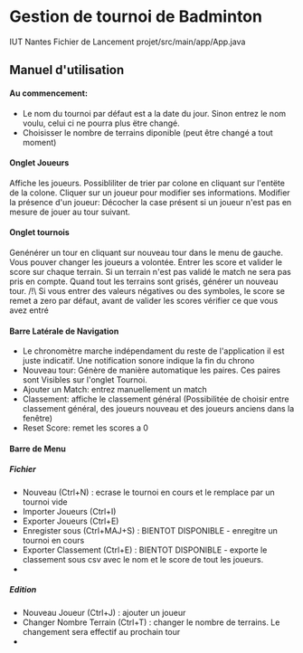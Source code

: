 # Gestion de tournoi de Badminton
IUT Nantes 
Fichier de Lancement projet/src/main/app/App.java
## Manuel d'utilisation
#### Au commencement: 
 - Le nom du tournoi par défaut est a la date du jour. Sinon entrez le nom voulu, celui ci ne pourra plus ëtre changé.
- Choisisser le nombre de terrains diponible (peut être changé a tout moment)

#### Onglet Joueurs
Affiche les joueurs. Possibliliter de trier par colone en cliquant sur l'entëte de la colone. Cliquer sur un joueur pour modifier ses informations.
Modifier la présence d'un joueur: Décocher la case présent si un joueur n'est pas en mesure de jouer au tour suivant.
#### Onglet tournois
Genénérer un tour en cliquant sur nouveau tour dans le menu de gauche. Vous pouver changer les joueurs a volontée. Entrer les score et valider le score sur chaque terrain. Si un terrain n'est pas validé le match ne sera pas pris en compte. Quand tout les terrains sont grisés, générer un nouveau tour.
/!\ Si vous entrer des valeurs négatives ou des symboles, le score se remet a zero par défaut, avant de valider les scores vérifier ce que vous avez entré

#### Barre Latérale de Navigation
- Le chronomètre marche indépendament du reste de l'application il est juste indicatif. Une notification sonore indique la fin du chrono
- Nouveau tour: Génère de manière automatique les paires. Ces paires sont Visibles sur l'onglet Tournoi.
- Ajouter un Match: entrez manuellement un match
- Classement: affiche le classement général (Possibilitée de choisir entre classement général, des joueurs nouveau et des joueurs anciens dans la fenêtre)
- Reset Score: remet les scores a 0
 
#### Barre de Menu
##### Fichier
-   Nouveau (Ctrl+N) : ecrase le tournoi en cours et le remplace par un tournoi vide
-   Importer Joueurs (Ctrl+I) 
-   Exporter Joueurs (Ctrl+E) 
-   Enregister sous (Ctrl+MAJ+S) : BIENTOT DISPONIBLE - enregitre un tournoi en cours
-   Exporter Classement (Ctrl+E) : BIENTOT DISPONIBLE - 
    exporte le classement sous csv avec le nom et le score de tout les joueurs.
-   
##### Edition
-   Nouveau Joueur (Ctrl+J) : ajouter un joueur
-   Changer Nombre Terrain (Ctrl+T) : 
    changer le nombre de terrains. Le changement sera effectif au prochain tour
-   







